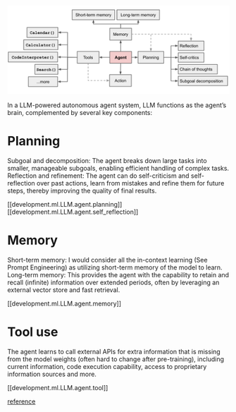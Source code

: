 
![](/assets/images/2023-09-21-22-34-13.png)

In a LLM-powered autonomous agent system, LLM functions as the agent’s brain, complemented by several key components:

# Planning

Subgoal and decomposition: The agent breaks down large tasks into smaller, manageable subgoals, enabling efficient handling of complex tasks.
Reflection and refinement: The agent can do self-criticism and self-reflection over past actions, learn from mistakes and refine them for future steps, thereby improving the quality of final results.

[[development.ml.LLM.agent.planning]]
[[development.ml.LLM.agent.self_reflection]]

# Memory

Short-term memory: I would consider all the in-context learning (See Prompt Engineering) as utilizing short-term memory of the model to learn.
Long-term memory: This provides the agent with the capability to retain and recall (infinite) information over extended periods, often by leveraging an external vector store and fast retrieval.

[[development.ml.LLM.agent.memory]]

# Tool use

The agent learns to call external APIs for extra information that is missing from the model weights (often hard to change after pre-training), including current information, code execution capability, access to proprietary information sources and more.


[[development.ml.LLM.agent.tool]]

[reference](https://lilianweng.github.io/posts/2023-06-23-agent/)